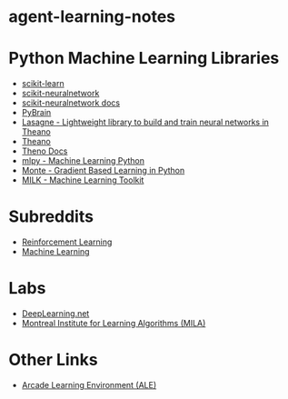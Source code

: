 # agent-learning-notes

Python Machine Learning Libraries
=================================
* [scikit-learn](http://scikit-learn.org/stable/) 
* [scikit-neuralnetwork](https://github.com/aigamedev/scikit-neuralnetwork) 
* [scikit-neuralnetwork docs](http://scikit-neuralnetwork.readthedocs.org/en/latest/)
* [PyBrain](http://pybrain.org)
* [Lasagne - Lightweight library to build and train neural networks in Theano](https://github.com/aigamedev/scikit-neuralnetwork)
* [Theano](https://github.com/Theano/Theano)
* [Theno Docs](http://deeplearning.net/software/theano/) 
* [mlpy - Machine Learning Python](http://mlpy.sourceforge.net)
* [Monte - Gradient Based Learning in Python](http://montepython.sourceforge.net)
* [MILK - Machine Learning Toolkit](https://pythonhosted.org/milk/index.html)

Subreddits
==========
* [Reinforcement Learning](https://www.reddit.com/r/reinforcementlearning/) 
* [Machine Learning](https://www.reddit.com/r/MachineLearning) 

Labs
====
* [DeepLearning.net](http://deeplearning.net) 
* [Montreal Institute for Learning Algorithms (MILA)](http://www.mila.umontreal.ca/Home)

Other Links
===========
* [Arcade Learning Environment (ALE)](http://www.arcadelearningenvironment.org)



